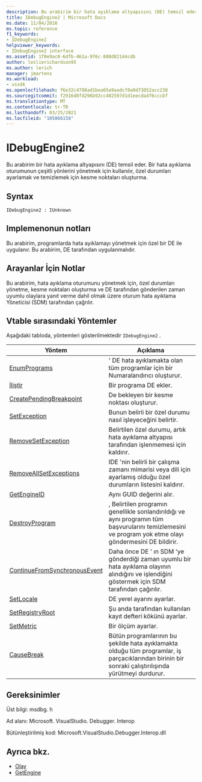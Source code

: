 ```yaml
---
description: Bu arabirim bir hata ayıklama altyapısını (DE) temsil eder.
title: IDebugEngine2 | Microsoft Docs
ms.date: 11/04/2016
ms.topic: reference
f1_keywords:
- IDebugEngine2
helpviewer_keywords:
- IDebugEngine2 interface
ms.assetid: 1f0e9ac0-6dfb-461a-976c-888d82144cdb
author: leslierichardson95
ms.author: lerich
manager: jmartens
ms.workload:
- vssdk
ms.openlocfilehash: f6e32c4798ad1bea65a9aadcf8a0d73052acc238
ms.sourcegitcommit: f2916d8fd296b92cc402597d1d1eecda4f6cccbf
ms.translationtype: MT
ms.contentlocale: tr-TR
ms.lasthandoff: 03/25/2021
ms.locfileid: "105066158"
---
```

# <a name="idebugengine2"></a>IDebugEngine2
Bu arabirim bir hata ayıklama altyapısını (DE) temsil eder. Bir hata ayıklama oturumunun çeşitli yönlerini yönetmek için kullanılır, özel durumları ayarlamak ve temizlemek için kesme noktaları oluşturma.

## <a name="syntax"></a>Syntax

```
IDebugEngine2 : IUnknown
```

## <a name="notes-for-implementers"></a>Implemenonun notları
 Bu arabirim, programlarda hata ayıklamayı yönetmek için özel bir DE ile uygulanır. Bu arabirim, DE tarafından uygulanmalıdır.

## <a name="notes-for-callers"></a>Arayanlar İçin Notlar
 Bu arabirim, hata ayıklama oturumunu yönetmek için, özel durumları yönetme, kesme noktaları oluşturma ve DE tarafından gönderilen zaman uyumlu olaylara yanıt verme dahil olmak üzere oturum hata ayıklama Yöneticisi (SDM) tarafından çağrılır.

## <a name="methods-in-vtable-order"></a>Vtable sırasındaki Yöntemler
 Aşağıdaki tabloda, yöntemleri gösterilmektedir `IDebugEngine2` .

|Yöntem|Açıklama|
|------------|-----------------|
|[EnumPrograms](../../../extensibility/debugger/reference/idebugengine2-enumprograms.md)|' DE hata ayıklamakta olan tüm programlar için bir Numaralandırıcı oluşturur.|
|[İliştir](../../../extensibility/debugger/reference/idebugengine2-attach.md)|Bir programa DE ekler.|
|[CreatePendingBreakpoint](../../../extensibility/debugger/reference/idebugengine2-creatependingbreakpoint.md)|De bekleyen bir kesme noktası oluşturur.|
|[SetException](../../../extensibility/debugger/reference/idebugengine2-setexception.md)|Bunun belirli bir özel durumu nasıl işleyeceğini belirtir.|
|[RemoveSetException](../../../extensibility/debugger/reference/idebugengine2-removesetexception.md)|Belirtilen özel durumu, artık hata ayıklama altyapısı tarafından işlenmemesi için kaldırır.|
|[RemoveAllSetExceptions](../../../extensibility/debugger/reference/idebugengine2-removeallsetexceptions.md)|IDE 'nin belirli bir çalışma zamanı mimarisi veya dili için ayarlamış olduğu özel durumların listesini kaldırır.|
|[GetEngineID](../../../extensibility/debugger/reference/idebugengine2-getengineid.md)|Aynı GUID değerini alır.|
|[DestroyProgram](../../../extensibility/debugger/reference/idebugengine2-destroyprogram.md)|, Belirtilen programın genellikle sonlandırıldığı ve aynı programın tüm başvurularını temizlemesini ve program yok etme olayı göndermesini DE bildirir.|
|[ContinueFromSynchronousEvent](../../../extensibility/debugger/reference/idebugengine2-continuefromsynchronousevent.md)|Daha önce DE ' ın SDM 'ye gönderdiği zaman uyumlu bir hata ayıklama olayının alındığını ve işlendiğini göstermek için SDM tarafından çağırılır.|
|[SetLocale](../../../extensibility/debugger/reference/idebugengine2-setlocale.md)|DE yerel ayarını ayarlar.|
|[SetRegistryRoot](../../../extensibility/debugger/reference/idebugengine2-setregistryroot.md)|Şu anda tarafından kullanılan kayıt defteri kökünü ayarlar.|
|[SetMetric](../../../extensibility/debugger/reference/idebugengine2-setmetric.md)|Bir ölçüm ayarlar.|
|[CauseBreak](../../../extensibility/debugger/reference/idebugengine2-causebreak.md)|Bütün programlarının bu şekilde hata ayıklamakta olduğu tüm programlar, iş parçacıklarından birinin bir sonraki çalıştırılışında yürütmeyi durdurur.|

## <a name="requirements"></a>Gereksinimler
 Üst bilgi: msdbg. h

 Ad alanı: Microsoft. VisualStudio. Debugger. Interop

 Bütünleştirilmiş kod: Microsoft.VisualStudio.Debugger.Interop.dll

## <a name="see-also"></a>Ayrıca bkz.
- [Olay](../../../extensibility/debugger/reference/idebugeventcallback2-event.md)
- [GetEngine](../../../extensibility/debugger/reference/idebugenginecreateevent2-getengine.md)
